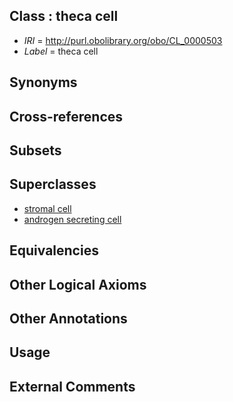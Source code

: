 
## Class : theca cell

 * *IRI* = http://purl.obolibrary.org/obo/CL_0000503
 * *Label* = theca cell

## Synonyms


## Cross-references


## Subsets


## Superclasses

 * [stromal cell](../../CL/99/CL_0000499.md)
 * [androgen secreting cell](../../CL/93/CL_0000593.md)

## Equivalencies


## Other Logical Axioms


## Other Annotations


## Usage


## External Comments

